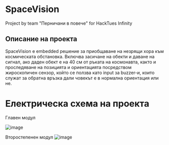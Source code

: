 # SpaceVision
Project by team "Перничани в повече" for HackTues Infinity

## Описание на проекта

SpaceVision е embedded решение за приобщаване на незрящи хора към космическата обстановка. Включва засичане на обекти и даване на сигнал, ако даден обект е на 40 см от ръката на космонавта, както и проследяване на позицията и ориентацията посредством жироскопичен сензор, който се ползва като input за buzzer-и, които служат за обратна връзка дали човекът е в нормална ориентация или не.
# Електрическа схема на проекта

Главен модул

![image](https://user-images.githubusercontent.com/80511192/161133523-578182ef-5cf8-4953-abd7-a6f90b1cda4c.png)

Второстепенен модул
![image](https://user-images.githubusercontent.com/80511192/161133721-c0df6f5a-081d-4546-97b6-c8c6a6bf0813.png)
